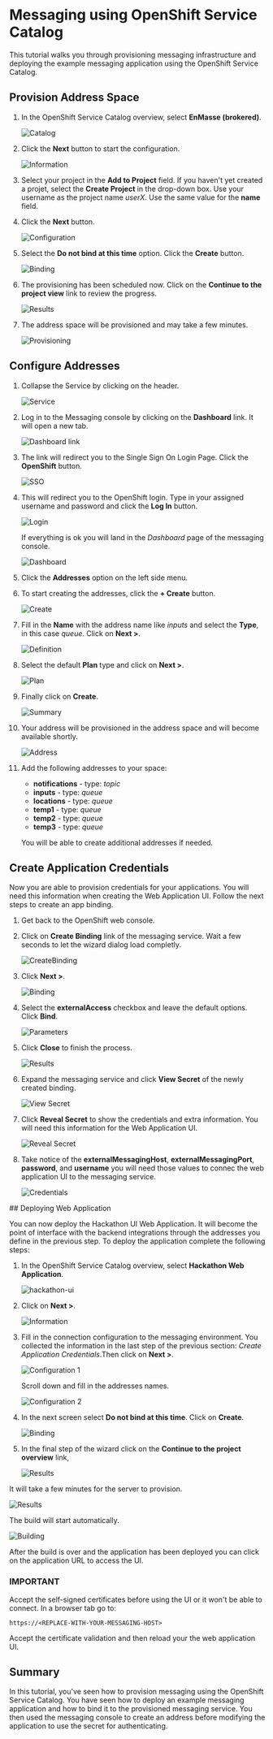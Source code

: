 # Messaging using OpenShift Service Catalog

This tutorial walks you through provisioning messaging infrastructure and deploying the example messaging application using the OpenShift Service Catalog.

## Provision Address Space

1. In the OpenShift Service Catalog overview, select **EnMasse (brokered)**.

    ![Catalog](docs/images/messaging-01.png)

1. Click the **Next** button to start the configuration.

    ![Information](docs/images/messaging-02.png)

1. Select your project in the **Add to Project** field. If you haven't yet created a projet, select the **Create Project** in the drop-down box. Use your username as the project name _userX_. Use the same value for the **name** field. 
1. Click the **Next** button.

    ![Configuration](docs/images/messaging-03.png)

1. Select the **Do not bind at this time** option. Click the **Create** button.

    ![Binding](docs/images/messaging-04.png)

1. The provisioning has been scheduled now. Click on the **Continue to the project view** link to review the progress.

    ![Results](docs/images/messaging-05.png)

1. The address space will be provisioned and may take a few
minutes.

    ![Provisioning](docs/images/messaging-06.png)

## Configure Addresses

1. Collapse the Service by clicking on the header.

    ![Service](docs/images/messaging-07.png)

1. Log in to the Messaging console by clicking on the **Dashboard** link. It will open a new tab.

    ![Dashboard link](docs/images/messaging-08.png)

1. The link will redirect you to the Single Sign On Login Page. Click the **OpenShift** button.

    ![SSO](docs/images/messaging-09.png)

1. This will redirect you to the OpenShift login. Type in your assigned username and password and click the **Log In** button.

    ![Login](docs/images/messaging-10.png)

    If everything is ok you will land in the _Dashboard_ page of the messaging console.
    
    ![Dashboard](docs/images/messaging-11.png)

1. Click the **Addresses** option on the left side menu.

1. To start creating the addresses, click the **+ Create** button.

    ![Create](docs/images/messaging-12.png)

1. Fill in the **Name** with the address name like *inputs* and select the **Type**, in this case *queue*. Click on **Next >**.

    ![Definition](docs/images/messaging-13.png)

1. Select the default **Plan** type and click on **Next >**.

    ![Plan](docs/images/messaging-14.png)

1. Finally click on **Create**.

    ![Summary](docs/images/messaging-15.png)

1. Your address will be provisioned in the address space and will become available shortly.

    ![Address](docs/images/messaging-16.png)

1. Add the following addresses to your space:

    * **notifications** - type: *topic*
    * **inputs** - type: *queue*
    * **locations** - type: *queue*
    * **temp1** - type: *queue*
    * **temp2** - type: *queue*
    * **temp3** - type: *queue*

    You will be able to create additional addresses if needed.

## Create Application Credentials

Now you are able to provision credentials for your applications. You will need this information when creating the Web Application UI. Follow the next steps to create an app binding.

1. Get back to the OpenShift web console.

1. Click on **Create Binding** link of the messaging service. Wait a few seconds to let the wizard dialog load completly.

    ![CreateBinding](docs/images/messaging-17.png)

1. Click **Next >**.

    ![Binding](docs/images/messaging-18.png)

1. Select the **externalAccess** checkbox and leave the default options. Click **Bind**.

    ![Parameters](docs/images/messaging-19.png)

1. Click **Close** to finish the process.

    ![Results](docs/images/messaging-20.png)

1. Expand the messaging service and click **View Secret** of the newly created binding.

    ![View Secret](docs/images/messaging-21.png)

1. Click **Reveal Secret** to show the credentials and extra information. You will need this information for the Web Application UI.

    ![Reveal Secret](docs/images/messaging-22.png)

1. Take notice of the **externalMessagingHost**, **externalMessagingPort**, **password**, and **username** you will need those values to connec the web application UI to the messaging service.

    ![Credentials](docs/images/messaging-23.png)

## Deploying Web Application

You can now deploy the Hackathon UI Web Application. It will become the point of interface with the backend integrations through the addresses you define in the previous step. To deploy the application complete the following steps:

1. In the OpenShift Service Catalog overview, select **Hackathon Web Application**.

    ![hackathon-ui](docs/images/webapp-01.png)

1. Click on **Next >**.

    ![Information](docs/images/webapp-02.png)

1. Fill in the connection configuration to the messaging environment. You collected the information in the last step of the previous section: _Create Application Credentials_.Then click on **Next >**.

    ![Configuration 1](docs/images/webapp-03.png)

    Scroll down and fill in the addresses names.

    ![Configuration 2](docs/images/webapp-03b.png)

1. In the next screen select **Do not bind at this time**. Click on **Create**.

    ![Binding](docs/images/webapp-04.png)

1. In the final step of the wizard click on the **Continue to the project overview** link,

    ![Results](docs/images/webapp-05.png)

It will take a few minutes for the server to provision.

![Results](docs/images/webapp-06.png)

The build will start automatically.

![Building](docs/images/webapp-07.png)

After the build is over and the application has been deployed you can click on the application URL to access the UI.

### IMPORTANT 

Accept the self-signed certificates before using the UI or it won't be able to connect. In a browser tab go to: 

    https://<REPLACE-WITH-YOUR-MESSAGING-HOST> 

Accept the certificate validation and then reload your the web application UI.




## Summary

In this tutorial, you've seen how to provision messaging using the OpenShift Service Catalog. You
have seen how to deploy an example messaging application and how to bind it to the provisioned
messaging service. You then used the messaging console to create an address before modifying the
application to use the secret for authenticating.